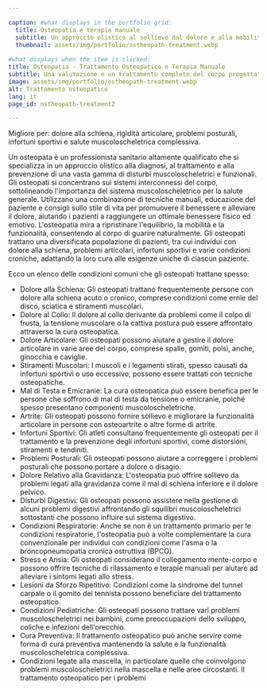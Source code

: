 ```yaml
---

caption: #what displays in the portfolio grid:
  title: Osteopatia e terapia manuale
  subtitle: Un approccio olistico al sollievo dal dolore e alla mobilità, ristabilendo l'equilibrio attraverso tecniche osteopatiche.
  thumbnail: assets/img/portfolio/ostheopath-treatment.webp
  
#what displays when the item is clicked:
title: Osteopatia - Trattamento Osteopatico e Terapia Manuale
subtitle: Una valutazione e un trattamento completo del corpo progettati per affrontare gli squilibri muscoloscheletrici, alleviare il dolore e migliorare la mobilità. Le tecniche possono includere mobilizzazione articolare, rilascio miofasciale e terapia dei tessuti molli, a seconda delle tue esigenze individuali.
image: assets/img/portfolio/ostheopath-treatment.webp
alt: Trattamento osteopatico
lang: it
page_id: ostheopath-treatment2

---
```

Migliore per: dolore alla schiena, rigidità articolare, problemi posturali, infortuni sportivi e salute muscoloscheletrica complessiva.

Un osteopata è un professionista sanitario altamente qualificato che si specializza in un approccio olistico alla diagnosi, al trattamento e alla prevenzione di una vasta gamma di disturbi muscoloscheletrici e funzionali. Gli osteopati si concentrano sui sistemi interconnessi del corpo, sottolineando l'importanza del sistema muscoloscheletrico per la salute generale. Utilizzano una combinazione di tecniche manuali, educazione del paziente e consigli sullo stile di vita per promuovere il benessere e alleviare il dolore, aiutando i pazienti a raggiungere un ottimale benessere fisico ed emotivo. L'osteopatia mira a ripristinare l'equilibrio, la mobilità e la funzionalità, consentendo al corpo di guarire naturalmente. Gli osteopati trattano una diversificata popolazione di pazienti, tra cui individui con dolore alla schiena, problemi articolari, infortuni sportivi e varie condizioni croniche, adattando la loro cura alle esigenze uniche di ciascun paziente.

Ecco un elenco delle condizioni comuni che gli osteopati trattano spesso:
- Dolore alla Schiena: Gli osteopati trattano frequentemente persone con dolore alla schiena acuto o cronico, comprese condizioni come ernie del disco, sciatica e stiramenti muscolari.
- Dolore al Collo: Il dolore al collo derivante da problemi come il colpo di frusta, la tensione muscolare o la cattiva postura può essere affrontato attraverso la cura osteopatica.
- Dolore Articolare: Gli osteopati possono aiutare a gestire il dolore articolare in varie aree del corpo, comprese spalle, gomiti, polsi, anche, ginocchia e caviglie.
- Stiramenti Muscolari: I muscoli e i legamenti stirati, spesso causati da infortuni sportivi o uso eccessivo, possono essere trattati con tecniche osteopatiche.
- Mal di Testa e Emicranie: La cura osteopatica può essere benefica per le persone che soffrono di mal di testa da tensione o emicranie, poiché spesso presentano componenti muscoloscheletriche.
- Artrite: Gli osteopati possono fornire sollievo e migliorare la funzionalità articolare in persone con osteoartrite o altre forme di artrite.
- Infortuni Sportivi: Gli atleti consultano frequentemente gli osteopati per il trattamento e la prevenzione degli infortuni sportivi, come distorsioni, stiramenti e tendiniti.
- Problemi Posturali: Gli osteopati possono aiutare a correggere i problemi posturali che possono portare a dolore o disagio.
- Dolore Relativo alla Gravidanza: L'osteopatia può offrire sollievo da problemi legati alla gravidanza come il mal di schiena inferiore e il dolore pelvico.
- Disturbi Digestivi: Gli osteopati possono assistere nella gestione di alcuni problemi digestivi affrontando gli squilibri muscoloscheletrici sottostanti che possono influire sul sistema digestivo.
- Condizioni Respiratorie: Anche se non è un trattamento primario per le condizioni respiratorie, l'osteopatia può a volte complementare la cura convenzionale per individui con condizioni come l'asma o la broncopneumopatia cronica ostruttiva (BPCO).
- Stress e Ansia: Gli osteopati considerano il collegamento mente-corpo e possono offrire tecniche di rilassamento e terapie manuali per aiutare ad alleviare i sintomi legati allo stress.
- Lesioni da Sforzo Ripetitivo: Condizioni come la sindrome del tunnel carpale o il gomito del tennista possono beneficiare del trattamento osteopatico.
- Condizioni Pediatriche: Gli osteopati possono trattare vari problemi muscoloscheletrici nei bambini, come preoccupazioni dello sviluppo, coliche e infezioni dell'orecchio.
- Cura Preventiva: Il trattamento osteopatico può anche servire come forma di cura preventiva mantenendo la salute e la funzionalità muscoloscheletrica complessiva.
- Condizioni legate alla mascella, in particolare quelle che coinvolgono problemi muscoloscheletrici nella mascella e nelle aree circostanti. Il trattamento osteopatico per i problemi